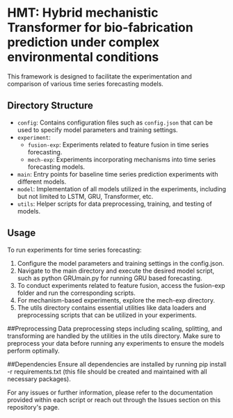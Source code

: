 # HMT: Hybrid mechanistic Transformer for bio-fabrication prediction under complex environmental conditions

This framework is designed to facilitate the experimentation and comparison of various time series forecasting models.

## Directory Structure

- `config`: Contains configuration files such as `config.json` that can be used to specify model parameters and training settings.
- `experiment`: 
  - `fusion-exp`: Experiments related to feature fusion in time series forecasting.
  - `mech-exp`: Experiments incorporating mechanisms into time series forecasting models.
- `main`: Entry points for baseline time series prediction experiments with different models.
- `model`: Implementation of all models utilized in the experiments, including but not limited to LSTM, GRU, Transformer, etc.
- `utils`: Helper scripts for data preprocessing, training, and testing of models.

## Usage
To run experiments for time series forecasting:

1. Configure the model parameters and training settings in the config.json.
2. Navigate to the main directory and execute the desired model script, such as python GRUmain.py for running GRU based forecasting.
3. To conduct experiments related to feature fusion, access the fusion-exp folder and run the corresponding scripts.
4. For mechanism-based experiments, explore the mech-exp directory.
5. The utils directory contains essential utilities like data loaders and preprocessing scripts that can be utilized in your experiments.

##Preprocessing
Data preprocessing steps including scaling, splitting, and transforming are handled by the utilities in the utils directory. Make sure to preprocess your data before running any experiments to ensure the models perform optimally.

##Dependencies
Ensure all dependencies are installed by running pip install -r requirements.txt (this file should be created and maintained with all necessary packages).

For any issues or further information, please refer to the documentation provided within each script or reach out through the Issues section on this repository's page.
